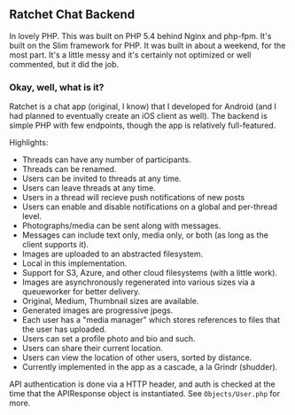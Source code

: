 ## Ratchet Chat Backend

In lovely PHP. This was built on PHP 5.4 behind Nginx and php-fpm.
It's built on the Slim framework for PHP. It was built in about a weekend, for
the most part. It's a little messy and it's certainly not optimized or well
commented, but it did the job.

### Okay, well, what is it?

Ratchet is a chat app (original, I know) that I developed for Android (and I
had planned to eventually create an iOS client as well). The backend is simple
PHP with few endpoints, though the app is relatively full-featured.

Highlights:

* Threads can have any number of participants.
* Threads can be renamed.
* Users can be invited to threads at any time.
* Users can leave threads at any time.
* Users in a thread will recieve push notifications of new posts
* Users can enable and disable notifications on a global and per-thread level.
* Photographs/media can be sent along with messages.
 * Messages can include text only, media only, or both (as long as the client supports it).
 * Images are uploaded to an abstracted filesystem.
  * Local in this implementation.
  * Support for S3, Azure, and other cloud filesystems (with a little work).
 * Images are asynchronously regenerated into various sizes via a queueworker for better delivery.
  * Original, Medium, Thumbnail sizes are available.
  * Generated images are progressive jpegs.
 * Each user has a "media manager" which stores references to files that the user has uploaded.
* Users can set a profile photo and bio and such.
* Users can share their current location.
 * Users can view the location of other users, sorted by distance.
 * Currently implemented in the app as a cascade, a la Grindr (shudder).

 API authentication is done via a HTTP header, and auth is checked at the time
 that the APIResponse object is instantiated.  See `Objects/User.php` for more.
